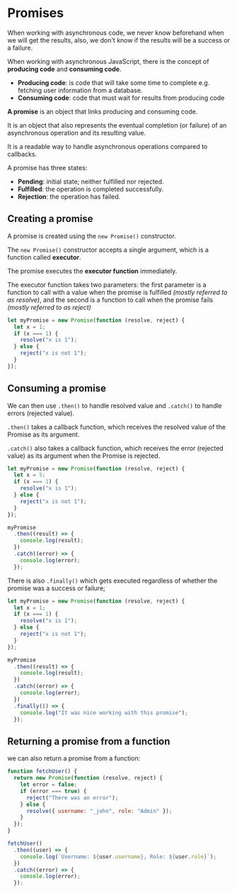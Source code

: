 # Promises

When working with asynchronous code, we never know beforehand when we will get the results, also, we don't know if the
results will be a success or a failure.

When working with asynchronous JavaScript, there is the concept of **producing code** and **consuming code**.

- **Producing code**: is code that will take some time to complete e.g. fetching user information from a database.
- **Consuming code**: code that must wait for results from producing code

**A promise** is an object that links producing and consuming code.

It is an object that also represents the eventual completion (or failure) of an asynchronous operation and its resulting
value.

It is a readable way to handle asynchronous operations compared to callbacks.

A promise has three states:
- **Pending**: initial state; neither fulfilled nor rejected.
- **Fulfilled**: the operation is completed successfully.
- **Rejection**: the operation has failed.

## Creating a promise
A promise is created using the `new Promise()` constructor.

The `new Promise()` constructor accepts a single argument, which is a function called **executor**.

The promise executes the **executor function** immediately.

The executor function takes two parameters: the first parameter is a function to call with a value when the promise is
fulfilled _(mostly referred to as resolve)_, and the second is a function to call when the promise fails _(mostly
referred to as reject)_

```JavaScript
let myPromise = new Promise(function (resolve, reject) {
  let x = 1;
  if (x === 1) {
    resolve("x is 1");
  } else {
    reject("x is not 1");
  }
});
```

## Consuming a promise
We can then use `.then()` to handle resolved value and `.catch()` to handle errors (rejected value).

`.then()` takes a callback function, which receives the resolved value of the Promise as its argument.

`.catch()` also takes a callback function, which receives the error (rejected value) as its argument 
when the Promise is rejected.

```JavaScript
let myPromise = new Promise(function (resolve, reject) {
  let x = 5;
  if (x === 1) {
    resolve("x is 1");
  } else {
    reject("x is not 1");
  }
});

myPromise
  .then((result) => {
    console.log(result);
  })
  .catch((error) => {
    console.log(error);
  });
```

There is also `.finally()` which gets executed regardless of whether the promise was a success or failure;

```JavaScript
let myPromise = new Promise(function (resolve, reject) {
  let x = 1;
  if (x === 1) {
    resolve("x is 1");
  } else {
    reject("x is not 1");
  }
});

myPromise
  .then((result) => {
    console.log(result);
  })
  .catch((error) => {
    console.log(error);
  })
  .finally(() => {
    console.log("It was nice working with this promise");
  });
```

## Returning a promise from a function
we can also return a promise from a function:

```JavaScript
function fetchUser() {
  return new Promise(function (resolve, reject) {
    let error = false;
    if (error === true) {
      reject("There was an error");
    } else {
      resolve({ username: "_john", role: "Admin" });
    }
  });
}

fetchUser()
  .then((user) => {
    console.log(`Username: ${user.username}, Role: ${user.role}`);
  })
  .catch((error) => {
    console.log(error);
  });
```